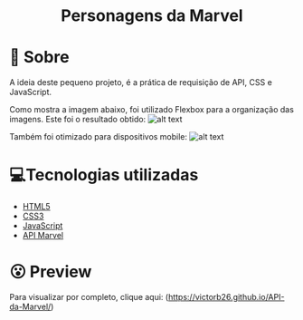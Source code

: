 <h1 align='center'>
    Personagens da Marvel
</h1>

# 🤔 Sobre
A ideia deste pequeno projeto, é a prática de requisição de API, CSS e JavaScript. 

Como mostra a imagem abaixo, foi utilizado Flexbox para a organização das imagens. 
Este foi o resultado obtido: 
![alt text](Images/marvel1.png "Marvel1")

Também foi otimizado para dispositivos mobile:
![alt text](Images/marvel2.png "Marvel2")

# 💻Tecnologias utilizadas

- [HTML5](https://developer.mozilla.org/pt-BR/docs/Web/HTML/HTML5)
- [CSS3](https://www.w3.org/Style/CSS/Overview.en.html)
- [JavaScript](https://www.javascript.com/)
- [API Marvel](https://developer.marvel.com/)


# 😮 Preview

Para visualizar por completo, clique aqui: (https://victorb26.github.io/API-da-Marvel/) 

